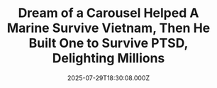 ---
title: "Dream of a Carousel Helped A Marine Survive Vietnam, Then He Built One to Survive PTSD, Delighting Millions"
date: 2025-07-29T18:30:08.000Z
category: Human Kindness
externalLink: "https://www.goodnewsnetwork.org/a-carousel-dream-helped-a-marine-survive-vietnam-then-he-built-it-to-survive-ptsd-delighting-millions/"
image: ""
excerpt: "In the trenches of Con Thien, Vietnam, a Marine Corps corporal used to quietly sit and dream about a carousel in a mountain meadow. His logic was simple: find the complete opposite of his surroundings of death, screaming hot shrapnel, and chaos. Sitting there holding a music box given to him by his sister as […] The post Dream of…"
---